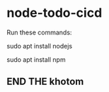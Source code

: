 # node-todo-cicd

Run these commands:


sudo apt install nodejs

sudo apt install npm





## END THE khotom
